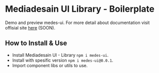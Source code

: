 # Mediadesain UI Library - Boilerplate
Demo and preview medes-ui. For more detail about documentation visit offisial site [here](https://doc.mediadesain.com/) (SOON).
## How to Install & Use
- Install Mediadesain UI - Library `npm i medes-ui`.
- Install with spesific version `npm i medes-ui@0.0.1`.
- Import component libs or utils to use.